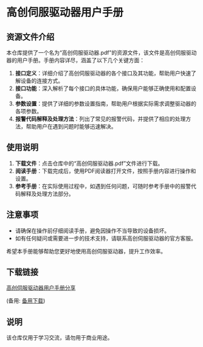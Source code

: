 # 高创伺服驱动器用户手册

## 资源文件介绍

本仓库提供了一个名为“高创伺服驱动器.pdf”的资源文件，该文件是高创伺服驱动器的用户手册。手册内容详尽，涵盖了以下几个关键方面：

1. **接口定义**：详细介绍了高创伺服驱动器的各个接口及其功能，帮助用户快速了解设备的连接方式。
2. **接口功能**：深入解析了每个接口的具体功能，确保用户能够正确使用和配置设备。
3. **参数设置**：提供了详细的参数设置指南，帮助用户根据实际需求调整驱动器的各项参数。
4. **报警代码解释及处理方法**：列出了常见的报警代码，并提供了相应的处理方法，帮助用户在遇到问题时能够迅速解决。

## 使用说明

1. **下载文件**：点击仓库中的“高创伺服驱动器.pdf”文件进行下载。
2. **阅读手册**：下载完成后，使用PDF阅读器打开文件，按照手册内容进行操作和设置。
3. **参考手册**：在实际使用过程中，如遇到任何问题，可随时参考手册中的报警代码解释及处理方法部分。

## 注意事项

- 请确保在操作前仔细阅读手册，避免因操作不当导致的设备损坏。
- 如有任何疑问或需要进一步的技术支持，请联系高创伺服驱动器的官方客服。

希望本手册能够帮助您更好地使用高创伺服驱动器，提升工作效率。

## 下载链接
[高创伺服驱动器用户手册分享](https://pan.quark.cn/s/7fdd02d7fa49) 

(备用: [备用下载](https://pan.baidu.com/s/1E-8RjgoGFlkBAhapZ8427g?pwd=1234))

## 说明

该仓库仅用于学习交流，请勿用于商业用途。
